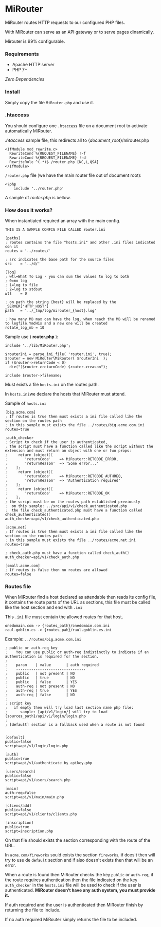 # MiRouter
MiRouter routes HTTP requests to our configured PHP files.

With MiRouter can serve as an API gateway or to serve pages dinamically.

Mirouter is 99% configurable.

### Requirements

* Apache HTTP server
* PHP 7+

*Zero Dependencies*

### Install

Simply copy the file `MiRouter.php` and use it.

### .htaccess

You should configure one `.htaccess` file on a document root to activate automatically MiRouter.

*.htaccess* sample file, this redirects all to {*document_root*}/mirouter.php
```
<IfModule mod_rewrite.c>
  RewriteCond %{REQUEST_FILENAME} !-f
  RewriteCond %{REQUEST_FILENAME} !-d
  RewriteRule ^(.*)$ /router.php [NC,L,QSA]
</IfModule>
```

`/router.php` file (we have the main router file out of document root):
```
<?php
    include '../router.php'
```

A sample of *router.php* is bellow.

### How does it works?

When instantiated required an array with the main config.

```
THIS IS A SAMPLE CONFIG FILE CALLED router.ini

[paths]
; routes contains the file "hosts.ini" and other .ini files indicated con it
routes = '../routes/'

; src indicates the base path for the source files
src    = '../d/'

[log]
; wtl=What To Log - you can sum the values to log to both
; 0=no log
; 1=log to file
; 2=log to stdout
wtl    = 0

; on path the string {host} will be replaced by the _SERVER['HTTP_HOST']
path   = '../_tmp/log/mirouter_{host}.log'

; how many MB max can have the log, when reach the MB will be renamed to logfile.YmdHis and a new one will be created
rotate_log_mb = 10
```

Sample use ( **router.php** ):
```
include '../lib/MiRouter.php';

$routerIni = parse_ini_file( 'router.ini', true);
$router = new MiRouter\MiRouter( $routerIni  );
if ($router->returnCode < 0) 
  die("($router->returnCode) $router->reason");

include $router->filename;
```

Must exists a file `hosts.ini` on the routes path.

In `hosts.ini`we declare the hosts that MiRouter must attend.

Sample of `hosts.ini`
```
[big.acme.com]
; If routes is true then must exists a ini file called like the section on the routes path
; in this sample must exists the file ../routes/big.acme.com.ini
routes=true

;auth_checker
; Script to check if the user is authenticated,
; the script must have a function called like the script without the extension and must return an object with one or two props:
;     return (object)[
;        'returnCode'    => MiRouter::RETCODE_ERROR,
;        'returnReason'  => 'Some error...'
;    ];
;     return (object)[
;        'returnCode'    => MiRouter::RETCODE_AUTHREQ,
;        'returnReason'  => 'Authentication required'
;    ];
;     return (object)[
;        'returnCode'    => MiRouter::RETCODE_OK
;    ];
; the script must be on the routes path established previously
;  on this sample: ../src/api/v1/check_authenticated.php
;  the file check_authenticated.php must have a function called check_authenticated()
auth_checker=api/v1/check_authenticated.php

[acme.net]
; If routes is true then must exists a ini file called like the section on the routes path
; in this sample must exists the file ../routes/acme.net.ini
routes=true

; check_auth.php must have a function called check_auth()
auth_checker=api/v1/check_auth.php

[small.acme.com]
; If routes is false then no routes are allowed
routes=false
```

### Routes file

When MiRouter find a host declared as attendable then reads its config file, it contains the route parts of the URL as sections, this file must be called like the host section and end with `.ini`

This `.ini` file must contain the allowed routes for that host.
```
onedomain.com -> {routes_path}/onedomain.com.ini
raul.goblin.es -> {routes_pah}/raul.goblin.es.ini
```

Example: `../routes/big.acme.com.ini`
```
; public or auth-req key
;    You can use public or auth-req indistinctly to indicate if an authentication is required for the section.
;
;    param    | value       | auth required
;    --------------------------------
;    public   | not present | NO
;    public   | true        | NO
;    public   | false       | YES
;    auth-req | not present | NO
;    auth-req | true        | YES
;    auth-req | false       | NO
;
; script key
;   if empty then will try load last section name php file:
;      sample: [api/v1/login/] will try to load {sources_path}/api/v1/login/login.php
;
; [default] section is a fallback used when a route is not found


[default]
public=false
script=api/v1/login/login.php

[auth]
public=true
script=api/v1/authenticate_by_apikey.php

[users/search]
public=false
script=api/v1/users/search.php

[main]
auth-req=false
script=api/v1/main/main.php

[cliens/add]
public=false
script=api/v1/clients/clients.php

[inscription]
public=true
script=inscription.php
```

On that file should exists the section corresponding with the route of the URL.

In `acme.com/fireworks` sould exists the section `fireworks`, if does't then will try to use de `default` section and if also doesn't exists then that will be an error.

When a route is found then MiRouter checks the key `public` or `auth-req`, if the route requires authentication then the file indicated on the key `auth_checker` in the `hosts.ini` file will be used to check if the user is authenticated. **MiRouter doesn't have any auth system, you must provide it.**

If auth required and the user is authenticated then MiRouter finish by returning the file to include.

If no auth required MiRouter simply returns the file to be included.

